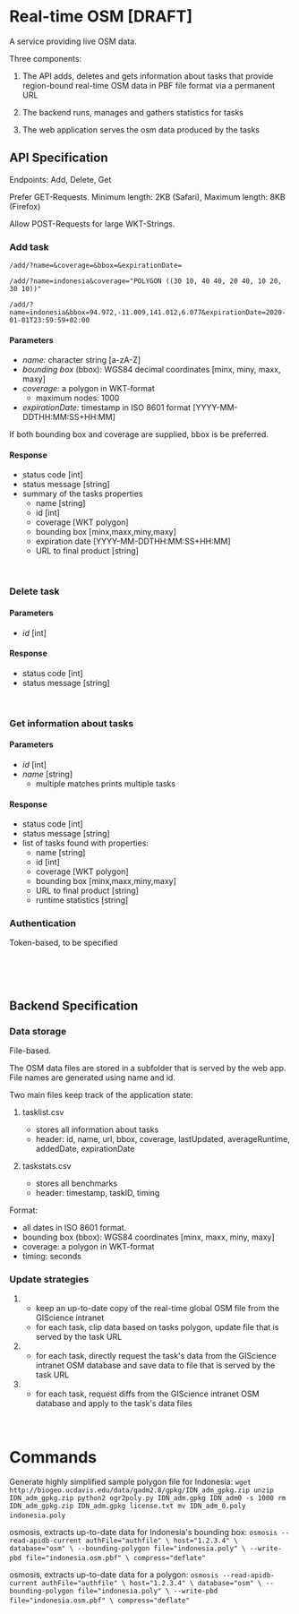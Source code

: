 # Real-time OSM [DRAFT]

A service providing live OSM data.

Three components:

1. The API adds, deletes and gets information about tasks that provide region-bound real-time
   OSM data in PBF file format via a permanent URL

2. The backend runs, manages and gathers statistics for tasks

3. The web application serves the osm data produced by the tasks


## API Specification

Endpoints: Add, Delete, Get

Prefer GET-Requests. Minimum length: 2KB (Safari), Maximum length: 8KB (Firefox)

Allow POST-Requests for large WKT-Strings.


### Add task

`/add/?name=&coverage=&bbox=&expirationDate=`

`/add/?name=indonesia&coverage="POLYGON ((30 10, 40 40, 20 40, 10 20, 30 10))"`

`/add/?name=indonesia&bbox=94.972,-11.009,141.012,6.077&expirationDate=2020-01-01T23:59:59+02:00`


#### Parameters

- *name:* character string [a-zA-Z]
- *bounding box* (bbox): WGS84 decimal coordinates [minx, miny, maxx, maxy]
- *coverage:* a polygon in WKT-format
    - maximum nodes: 1000
- *expirationDate:* timestamp in ISO 8601 format [YYYY-MM-DDTHH:MM:SS+HH:MM]

If both bounding box and coverage are supplied, bbox is be preferred.


#### Response

- status code [int]
- status message [string]
- summary of the tasks properties
    - name [string]
    - id [int]
    - coverage [WKT polygon]
    - bounding box [minx,maxx,miny,maxy]
    - expiration date [YYYY-MM-DDTHH:MM:SS+HH:MM]
    - URL to final product [string]

&nbsp;


### Delete task

#### Parameters

- *id* [int]

#### Response

- status code [int]
- status message [string]

&nbsp;


### Get information about tasks

#### Parameters
- *id* [int]
- *name* [string] 
    - multiple matches prints multiple tasks

#### Response

- status code [int]
- status message [string]
- list of tasks found with properties:
    - name [string]
    - id [int]
    - coverage [WKT polygon]
    - bounding box [minx,maxx,miny,maxy]
    - URL to final product [string]
    - runtime statistics [string]


### Authentication

Token-based, to be specified




&nbsp;

&nbsp;

## Backend Specification

### Data storage 

File-based. 

The OSM data files are stored in a subfolder that is served by
the web app. File names are generated using name and id.

Two main files keep track of the application state:

1. tasklist.csv
    - stores all information about tasks
    - header: id, name, url, bbox, coverage, lastUpdated, averageRuntime, addedDate, expirationDate

2. taskstats.csv
    - stores all benchmarks
    - header: timestamp, taskID, timing

Format:
- all dates in ISO 8601 format.
- bounding box (bbox): WGS84 coordinates [minx, maxx, miny, maxy]
- coverage: a polygon in WKT-format
- timing: seconds



### Update strategies

1. 
    - keep an up-to-date copy of the real-time global OSM file from the GIScience intranet
    - for each task, clip data based on tasks polygon, update file that is
      served by the task URL

2. 
    - for each task, directly request the task's data from the GIScience
      intranet OSM database and save data to file that is served by the task URL

3.  
    - for each task, request diffs from the GIScience intranet OSM database and
      apply to the task's data files

&nbsp;

# Commands

Generate highly simplified sample polygon file for Indonesia:
`
wget http://biogeo.ucdavis.edu/data/gadm2.8/gpkg/IDN_adm_gpkg.zip
unzip IDN_adm_gpkg.zip
python2 ogr2poly.py IDN_adm.gpkg IDN_adm0 -s 1000
rm IDN_adm_gpkg.zip IDN_adm.gpkg license.txt
mv IDN_adm_0.poly indonesia.poly
`
&nbsp;

osmosis, extracts up-to-date data for Indonesia's bounding box:
`
osmosis --read-apidb-current authFile="authfile" \
                             host="1.2.3.4" \
                             database="osm" \
        --bounding-polygon file="indonesia.poly" \
        --write-pbd file="indonesia.osm.pbf" \
                    compress="deflate"
`
&nbsp;

osmosis, extracts up-to-date data for a polygon:
`
osmosis --read-apidb-current authFile="authfile" \
                             host="1.2.3.4" \
                             database="osm" \
        --bounding-polygon file="indonesia.poly" \
        --write-pbd file="indonesia.osm.pbf" \
                    compress="deflate"
`
&nbsp;

